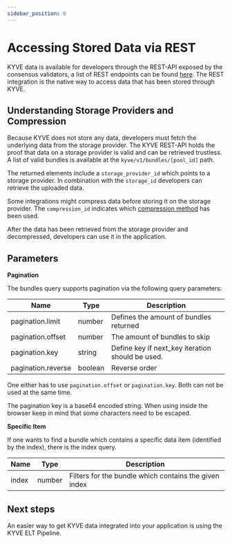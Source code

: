```yaml
---
sidebar_position: 0
---
```


# Accessing Stored Data via REST

KYVE data is available for developers through the REST-API exposed by the consensus validators, a list of REST endpoints can be
found [here](/developers/web3_devs/endpoints). The REST integration
is the native way to access data that has been stored through KYVE.

## Understanding Storage Providers and Compression

Because KYVE does not store any data, developers must fetch the underlying data from the storage provider.
The KYVE REST-API holds the proof that data on a storage provider is valid and can be retrieved trustless. A list of
valid
bundles is available at the `kyve/v1/bundles/[pool_id]` path.

The returned elements include a `storage_provider_id` which points to a storage provider. In combination with the
`storage_id` developers can retrieve the uploaded data.

Some integrations might compress data before storing it on the storage provider. The `compression_id` indicates which
[compression method](../adding_data/compressions/overview) has been used.

After the data has been retrieved from the storage provider and decompressed, developers can use it in the application.

## Parameters

**Pagination**

The bundles query supports pagination via the following query parameters:

| Name               | Type    | Description                                           |
|--------------------|---------|-------------------------------------------------------|
| pagination.limit   | number  | Defines the amount of bundles returned                |
| pagination.offset  | number  | The amount of bundles to skip                         |
| pagination.key     | string  | Define key if next_key iteration should be used.      |
| pagination.reverse | boolean | Reverse order                                         |

One either has to use `pagination.offset` or `pagination.key`. Both can not be 
used at the same time.

The pagination key is a base64 encoded string. When using inside the browser
keep in mind that some characters need to be escaped.

**Specific Item**

If one wants to find a bundle which contains a specific data item (identified
by the index), there is the index query.

| Name  | Type   | Description                                           |
|-------|--------|-------------------------------------------------------|
| index | number | Filters for the bundle which contains the given index |

## Next steps

An easier way to get KYVE data integrated into your application is using the KYVE ELT Pipeline.
